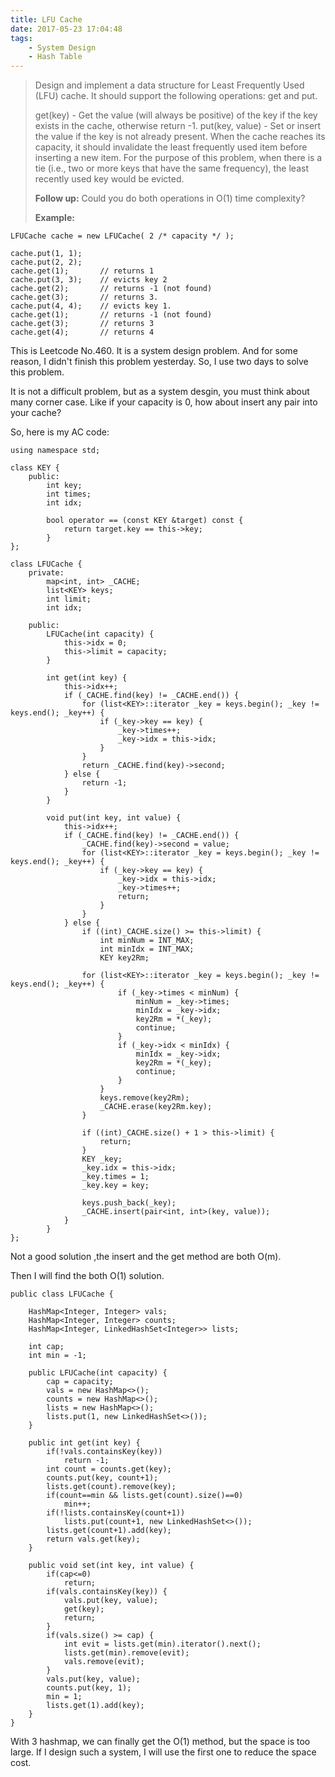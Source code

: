 ```yaml
---
title: LFU Cache
date: 2017-05-23 17:04:48
tags:
    - System Design
    - Hash Table
---
```



> Design and implement a data structure for Least Frequently Used (LFU) cache. It should support the following operations: get and put.
>
> get(key) - Get the value (will always be positive) of the key if the key exists in the cache, otherwise return -1.
> put(key, value) - Set or insert the value if the key is not already present. When the cache reaches its capacity, it should invalidate the least frequently used item before inserting a new item. For the purpose of this problem, when there is a tie (i.e., two or more keys that have the same frequency), the least recently used key would be evicted.
>
> **Follow up:**
> Could you do both operations in O(1) time complexity?
>
> **Example:**
```
LFUCache cache = new LFUCache( 2 /* capacity */ );

cache.put(1, 1);
cache.put(2, 2);
cache.get(1);       // returns 1
cache.put(3, 3);    // evicts key 2
cache.get(2);       // returns -1 (not found)
cache.get(3);       // returns 3.
cache.put(4, 4);    // evicts key 1.
cache.get(1);       // returns -1 (not found)
cache.get(3);       // returns 3
cache.get(4);       // returns 4
```

<!--more-->

This is Leetcode No.460. It is a system design problem. And for some reason, I didn't finish this problem yesterday. So, I use two days to solve this problem.

It is not a difficult problem, but as a system desgin, you must think about many corner case. Like if your capacity is 0, how about insert any pair into your cache?

So, here is my AC code:

```
using namespace std;

class KEY {
    public:
        int key;
        int times;
        int idx;

        bool operator == (const KEY &target) const {
            return target.key == this->key;
        }
};

class LFUCache {
    private:
        map<int, int> _CACHE;
        list<KEY> keys;
        int limit;
        int idx;

    public:
        LFUCache(int capacity) {
            this->idx = 0;
            this->limit = capacity;
        }

        int get(int key) {
            this->idx++;
            if (_CACHE.find(key) != _CACHE.end()) {
                for (list<KEY>::iterator _key = keys.begin(); _key != keys.end(); _key++) {
                    if (_key->key == key) {
                        _key->times++;
                        _key->idx = this->idx;
                    }
                }
                return _CACHE.find(key)->second;
            } else {
                return -1;
            }
        }

        void put(int key, int value) {
            this->idx++;
            if (_CACHE.find(key) != _CACHE.end()) {
                _CACHE.find(key)->second = value;
                for (list<KEY>::iterator _key = keys.begin(); _key != keys.end(); _key++) {
                    if (_key->key == key) {
                        _key->idx = this->idx;
                        _key->times++;
                        return;
                    }
                }
            } else {
                if ((int)_CACHE.size() >= this->limit) {
                    int minNum = INT_MAX;
                    int minIdx = INT_MAX;
                    KEY key2Rm;

                for (list<KEY>::iterator _key = keys.begin(); _key != keys.end(); _key++) {
                        if (_key->times < minNum) {
                            minNum = _key->times;
                            minIdx = _key->idx;
                            key2Rm = *(_key);
                            continue;
                        }
                        if (_key->idx < minIdx) {
                            minIdx = _key->idx;
                            key2Rm = *(_key);
                            continue;
                        }
                    }
                    keys.remove(key2Rm);
                    _CACHE.erase(key2Rm.key);
                }

                if ((int)_CACHE.size() + 1 > this->limit) {
                    return;
                }
                KEY _key;
                _key.idx = this->idx;
                _key.times = 1;
                _key.key = key;

                keys.push_back(_key);
                _CACHE.insert(pair<int, int>(key, value));
            }
        }
};
```

Not a good solution ,the insert and the get method are both O(m).

Then I will find the both O(1) solution.

```
public class LFUCache {

    HashMap<Integer, Integer> vals;
    HashMap<Integer, Integer> counts;
    HashMap<Integer, LinkedHashSet<Integer>> lists;

    int cap;
    int min = -1;

    public LFUCache(int capacity) {
        cap = capacity;
        vals = new HashMap<>();
        counts = new HashMap<>();
        lists = new HashMap<>();
        lists.put(1, new LinkedHashSet<>());
    }

    public int get(int key) {
        if(!vals.containsKey(key))
            return -1;
        int count = counts.get(key);
        counts.put(key, count+1);
        lists.get(count).remove(key);
        if(count==min && lists.get(count).size()==0)
            min++;
        if(!lists.containsKey(count+1))
            lists.put(count+1, new LinkedHashSet<>());
        lists.get(count+1).add(key);
        return vals.get(key);
    }

    public void set(int key, int value) {
        if(cap<=0)
            return;
        if(vals.containsKey(key)) {
            vals.put(key, value);
            get(key);
            return;
        }
        if(vals.size() >= cap) {
            int evit = lists.get(min).iterator().next();
            lists.get(min).remove(evit);
            vals.remove(evit);
        }
        vals.put(key, value);
        counts.put(key, 1);
        min = 1;
        lists.get(1).add(key);
    }
}
```

With 3 hashmap, we can finally get the O(1) method, but the space is too large. If I design such a system, I will use the first one to reduce the space cost.
